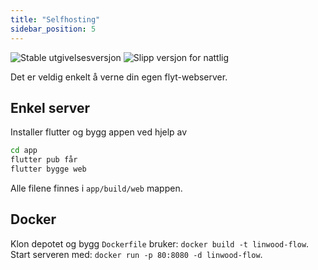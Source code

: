 ```yaml
---
title: "Selfhosting"
sidebar_position: 5
---
```


![Stable utgivelsesversjon](https://img.shields.io/badge/dynamic/yaml?color=c4840d&label=Stable&query=%24.version&url=https%3A%2F%2Fraw.githubusercontent.com%2FLinwoodDev%2FFlow%2Fstable%2Fapp%2Fpubspec.yaml&style=for-the-badge) ![Slipp versjon for nattlig](https://img.shields.io/badge/dynamic/yaml?color=f7d28c&label=Nightly&query=%24.version&url=https%3A%2F%2Fraw.githubusercontent.com%2FLinwoodDev%2FFlow%2Fnightly%2Fapp%2Fpubspec.yaml&style=for-the-badge)

Det er veldig enkelt å verne din egen flyt-webserver.

## Enkel server

Installer flutter og bygg appen ved hjelp av

```bash
cd app
flutter pub får
flutter bygge web
```

Alle filene finnes i `app/build/web` mappen.

## Docker

Klon depotet og bygg `Dockerfile` bruker: `docker build -t linwood-flow`. Start serveren med: `docker run -p 80:8080 -d linwood-flow`.
